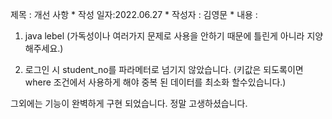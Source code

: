 제목 : 개선 사항 
	 * 작성 일자:2022.06.27
	 * 작성자 : 김영문
	 * 내용 : 
1. java lebel
(가독성이나 여러가지 문제로 사용을 안하기 때문에 틀린게 아니라 지양해주세요.)

2. 로그인 시 student_no를 파라메터로 넘기지 않았습니다.
(키값은 되도록이면 where 조건에서 사용하게 해야 중복 된 데이터를 최소화 할수있습니다.)

그외에는 기능이 완벽하게 구현 되었습니다. 
정말 고생하셨습니다.
